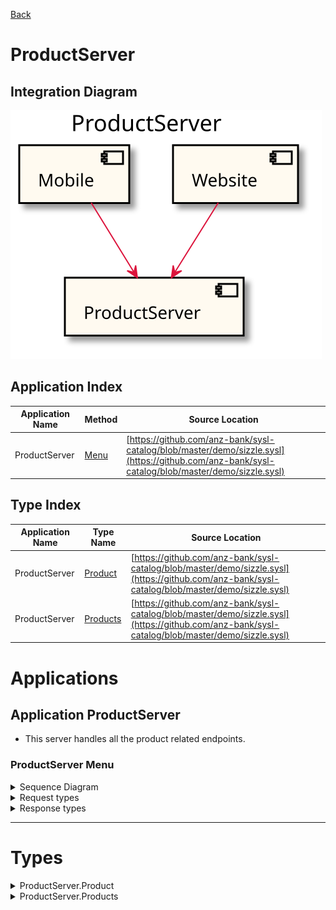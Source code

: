 

[Back](../README.md)


# ProductServer

## Integration Diagram
![](integration.svg)







## Application Index


| Application Name | Method | Source Location |
|----|----|----|
| ProductServer | [Menu](#ProductServer-Menu) | [https://github.com/anz-bank/sysl-catalog/blob/master/demo/sizzle.sysl](https://github.com/anz-bank/sysl-catalog/blob/master/demo/sizzle.sysl)|  




## Type Index


| Application Name | Type Name | Source Location |
|----|----|----|
| ProductServer | [Product](#ProductServer.Product) | [https://github.com/anz-bank/sysl-catalog/blob/master/demo/sizzle.sysl](https://github.com/anz-bank/sysl-catalog/blob/master/demo/sizzle.sysl)|
| ProductServer | [Products](#ProductServer.Products) | [https://github.com/anz-bank/sysl-catalog/blob/master/demo/sizzle.sysl](https://github.com/anz-bank/sysl-catalog/blob/master/demo/sizzle.sysl)|








# Applications





## Application ProductServer



- This server handles all the product
 related endpoints.











### <a name=ProductServer-Menu></a>ProductServer Menu


<details>
<summary>Sequence Diagram</summary>

![](ProductServer/menu.svg)
</details>

<details>
<summary>Request types</summary>


<span style="color:grey">No Request types</span>






</details>

<details>
<summary>Response types</summary>






![](ProductServer/products.svg)




</details>


---





# Types







<a name=ProductServer.Product></a><details>
<summary>ProductServer.Product</summary>

### ProductServer.Product

- Product information

![](ProductServer/productsimple.svg)

[Full Diagram](ProductServer/product.svg)


#### Fields

| Field name | Type | Description |
|----|----|----|
| details | string | |
| id | int | |
| image | string | |
| name | string | |
| price | int | |


</details>
<a name=ProductServer.Products></a><details>
<summary>ProductServer.Products</summary>

### ProductServer.Products



![](ProductServer/productssimple.svg)

[Full Diagram](ProductServer/products.svg)



</details>


<div class="footer">


